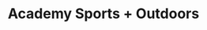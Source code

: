 ---
title: "Academy Sports + Outdoors"
url: /houston/academy-sports-outdoors-katy-freeway/
shop: sports
---